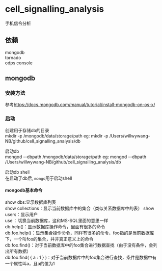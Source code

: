 # cell_signalling_analysis
手机信令分析

## 依赖
mongodb  
tornado  
odps console  


## mongodb

### 安装方法

参考<https://docs.mongodb.com/manual/tutorial/install-mongodb-on-os-x/>

### 启动

创建用于存储db的目录  
mkdir -p /mongodb/data/storage/path
eg: mkdir -p /Users/willwywang-NB/github/cell_signalling_analysis/db

启动db  
mongod --dbpath /mongodb/data/storage/path
eg: mongod --dbpath /Users/willwywang-NB/github/cell_signalling_analysis/db

启动db shell  
在启动了db后, `mongo`用于启动shell

#### mongodb基本命令
show dbs:显示数据库列表  
show collections：显示当前数据库中的集合（类似关系数据库中的表） 
show users：显示用户  
use <db name>：切换当前数据库，这和MS-SQL里面的意思一样   
db.help()：显示数据库操作命令，里面有很多的命令   
db.foo.help()：显示集合操作命令，同样有很多的命令，foo指的是当前数据库下，一个叫foo的集合，并非真正意义上的命令   
db.foo.find()：对于当前数据库中的foo集合进行数据查找（由于没有条件，会列出所有数据）   
db.foo.find( { a : 1 } )：对于当前数据库中的foo集合进行查找，条件是数据中有一个属性叫a，且a的值为1  
